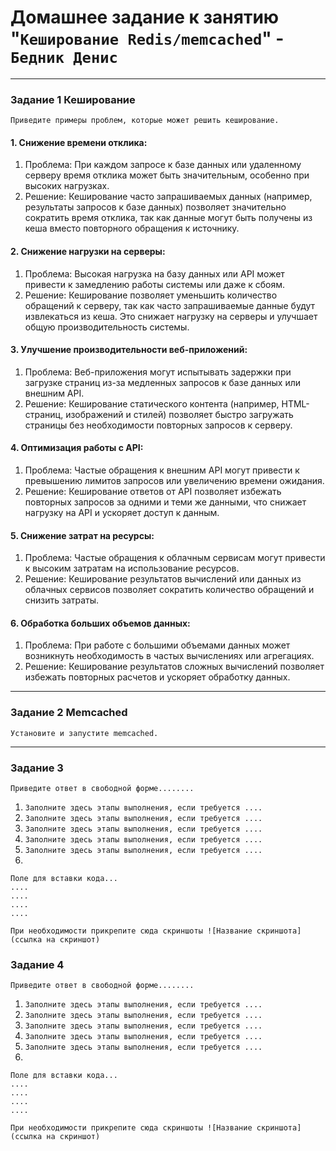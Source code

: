 # Домашнее задание к занятию "`Кеширование Redis/memcached`" - `Бедник Денис`

---

### Задание 1 Кеширование

`Приведите примеры проблем, которые может решить кеширование.`

#### 1. Снижение времени отклика:
   1. Проблема: При каждом запросе к базе данных или удаленному серверу время отклика может быть значительным, особенно при высоких нагрузках.
   2. Решение: Кеширование часто запрашиваемых данных (например, результаты запросов к базе данных) позволяет значительно сократить время отклика, так как данные могут быть получены из кеша вместо повторного обращения к источнику.



#### 2. Снижение нагрузки на серверы:
   1. Проблема: Высокая нагрузка на базу данных или API может привести к замедлению работы системы или даже к сбоям.
   2. Решение: Кеширование позволяет уменьшить количество обращений к серверу, так как часто запрашиваемые данные будут извлекаться из кеша. Это снижает нагрузку на серверы и улучшает общую производительность системы.



#### 3. Улучшение производительности веб-приложений:
   1. Проблема: Веб-приложения могут испытывать задержки при загрузке страниц из-за медленных запросов к базе данных или внешним API.
   2. Решение: Кеширование статического контента (например, HTML-страниц, изображений и стилей) позволяет быстро загружать страницы без необходимости повторных запросов к серверу.



#### 4. Оптимизация работы с API:
   1. Проблема: Частые обращения к внешним API могут привести к превышению лимитов запросов или увеличению времени ожидания.
   2. Решение: Кеширование ответов от API позволяет избежать повторных запросов за одними и теми же данными, что снижает нагрузку на API и ускоряет доступ к данным.


#### 5. Снижение затрат на ресурсы:
   1. Проблема: Частые обращения к облачным сервисам могут привести к высоким затратам на использование ресурсов.
   2. Решение: Кеширование результатов вычислений или данных из облачных сервисов позволяет сократить количество обращений и снизить затраты.

#### 6. Обработка больших объемов данных:
   1. Проблема: При работе с большими объемами данных может возникнуть необходимость в частых вычислениях или агрегациях.
   2. Решение: Кеширование результатов сложных вычислений позволяет избежать повторных расчетов и ускоряет обработку данных.

---

### Задание 2 Memcached

`Установите и запустите memcached.`



---

### Задание 3

`Приведите ответ в свободной форме........`

1. `Заполните здесь этапы выполнения, если требуется ....`
2. `Заполните здесь этапы выполнения, если требуется ....`
3. `Заполните здесь этапы выполнения, если требуется ....`
4. `Заполните здесь этапы выполнения, если требуется ....`
5. `Заполните здесь этапы выполнения, если требуется ....`
6. 

```
Поле для вставки кода...
....
....
....
....
```

`При необходимости прикрепитe сюда скриншоты
![Название скриншота](ссылка на скриншот)`

### Задание 4

`Приведите ответ в свободной форме........`

1. `Заполните здесь этапы выполнения, если требуется ....`
2. `Заполните здесь этапы выполнения, если требуется ....`
3. `Заполните здесь этапы выполнения, если требуется ....`
4. `Заполните здесь этапы выполнения, если требуется ....`
5. `Заполните здесь этапы выполнения, если требуется ....`
6. 

```
Поле для вставки кода...
....
....
....
....
```

`При необходимости прикрепитe сюда скриншоты
![Название скриншота](ссылка на скриншот)`
